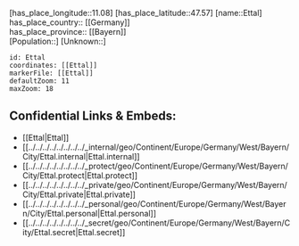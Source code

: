 ﻿---
location: [47.57,11.08] 
mapzoom: [7,12] 
mapmarker: city 
type: City
tags:
- geo/City


SpocWebEntityId: 30085
isDeleted: false
confidential: public

---
[has_place_longitude::11.08] 
[has_place_latitude::47.57] 
[name::Ettal] 
has_place_country:: [[Germany]]  
has_place_province:: [[Bayern]]  
[Population::] 
[Unknown::] 


```leaflet
id: Ettal
coordinates: [[Ettal]] 
markerFile: [[Ettal]] 
defaultZoom: 11 
maxZoom: 18
```


## Confidential Links & Embeds: 
- [[Ettal|Ettal]]  
- [[../../../../../../../../_internal/geo/Continent/Europe/Germany/West/Bayern/City/Ettal.internal|Ettal.internal]] 
- [[../../../../../../../../_protect/geo/Continent/Europe/Germany/West/Bayern/City/Ettal.protect|Ettal.protect]] 
- [[../../../../../../../../_private/geo/Continent/Europe/Germany/West/Bayern/City/Ettal.private|Ettal.private]] 
- [[../../../../../../../../_personal/geo/Continent/Europe/Germany/West/Bayern/City/Ettal.personal|Ettal.personal]] 
- [[../../../../../../../../_secret/geo/Continent/Europe/Germany/West/Bayern/City/Ettal.secret|Ettal.secret]] 
